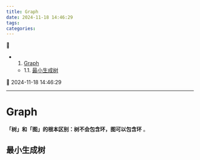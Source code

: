 ```yaml
---
title: Graph
date: 2024-11-18 14:46:29
tags: 
categories: 
---
```



💠

- 1. [Graph](#graph)
    - 1.1. [最小生成树](#最小生成树)

💠 2024-11-18 14:46:29
****************************************

# Graph


**「树」和「图」的根本区别：树不会包含环，图可以包含环** 。


## 最小生成树
